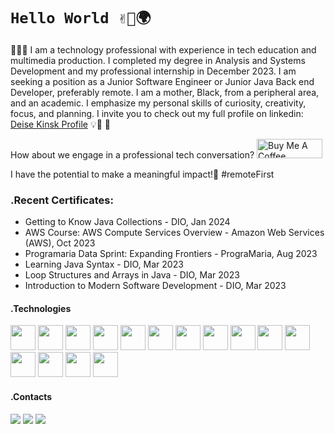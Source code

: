 
# `Hello World ✌🏿🌍`

👩🏾‍💻 I am a technology professional with experience in tech education and multimedia production. I completed my degree in Analysis and Systems Development and my professional internship in December 2023. I am seeking a position as a Junior Software Engineer or Junior Java Back end Developer, preferably remote. I am a mother, Black, from a peripheral area, and an academic. I emphasize my personal skills of curiosity, creativity, focus, and planning. I invite you to check out my full profile on linkedin: [Deise Kinsk Profile](https://www.linkedin.com/in/deise-kinsk-profile) 💡🧠 🚀

How about we engage in a professional tech conversation?  <a href="https://www.buymeacoffee.com/deisekinsk" target="_blank"><img src="https://cdn.buymeacoffee.com/buttons/default-orange.png" alt="Buy Me A Coffee" height="31" width="105"></a>

I have the potential to make a meaningful impact!🎯 #remoteFirst

### .Recent Certificates:
 - Getting to Know Java Collections - DIO, Jan 2024
 - AWS Course: AWS Compute Services Overview - Amazon Web Services (AWS), Oct 2023
 - Programaria Data Sprint: Expanding Frontiers - PrograMaria, Aug 2023
 - Learning Java Syntax - DIO, Mar 2023
 - Loop Structures and Arrays in Java - DIO, Mar 2023
 - Introduction to Modern Software Development - DIO, Mar 2023

#### .Technologies
<img loading="lazy" src="https://cdn.jsdelivr.net/gh/devicons/devicon/icons/java/java-original-wordmark.svg" width="40" height="40"/> <img loading="lazy" src="https://cdn.jsdelivr.net/gh/devicons/devicon/icons/spring/spring-original-wordmark.svg" width="40" height="40"/> <img loading="lazy" src="https://cdn.jsdelivr.net/gh/devicons/devicon/icons/python/python-original-wordmark.svg" width="40" height="40"/> <img loading="lazy" src="https://cdn.jsdelivr.net/gh/devicons/devicon/icons/jupyter/jupyter-original-wordmark.svg" width="40" height="40"/> <img loading="lazy" src="https://cdn.jsdelivr.net/gh/devicons/devicon/icons/javascript/javascript-original.svg" width="40" height="40"/> <img loading="lazy" src="https://cdn.jsdelivr.net/gh/devicons/devicon/icons/react/react-original-wordmark.svg" width="40" height="40"/> <img loading="lazy" src="https://cdn.jsdelivr.net/gh/devicons/devicon/icons/html5/html5-plain-wordmark.svg" width="40" height="40"/>  <img loading="lazy" src="https://cdn.jsdelivr.net/gh/devicons/devicon/icons/css3/css3-plain-wordmark.svg" width="40" height="40"/> <img loading="lazy" src="https://cdn.jsdelivr.net/gh/devicons/devicon/icons/bootstrap/bootstrap-original-wordmark.svg" width="40" height="40"/> <img loading="lazy" src="https://cdn.jsdelivr.net/gh/devicons/devicon/icons/figma/figma-original.svg" width="40" height="40"/>    <img loading="lazy" src="https://cdn.jsdelivr.net/gh/devicons/devicon/icons/mysql/mysql-original-wordmark.svg" width="40" height="40"/> <img loading="lazy" src="https://cdn.jsdelivr.net/gh/devicons/devicon/icons/postgresql/postgresql-original-wordmark.svg" width="40" height="40"/> <img loading="lazy" src="https://cdn.jsdelivr.net/gh/devicons/devicon/icons/sqlite/sqlite-original-wordmark.svg" width="40" height="40"/> <img loading="lazy" src="https://cdn.jsdelivr.net/gh/devicons/devicon/icons/jira/jira-original-wordmark.svg" width="40" height="40"/> <img loading="lazy" src="https://cdn.jsdelivr.net/gh/devicons/devicon/icons/amazonwebservices/amazonwebservices-original-wordmark.svg" width="40" height="40"/> 
          
                    
#### .Contacts
<div>
<a href="https://www.linkedin.com/in/deise-kinsk-profile" target="_blank"><img loading="lazy" src="https://img.shields.io/badge/-LinkedIn-%230077B5?style=for-the-badge&logo=linkedin&logoColor=white" target="_blank"></a>  
 <a href = "mailto:kinsk@msn.com"><img loading="lazy" src="https://img.shields.io/badge/Microsoft_Outlook-0078D4?style=for-the-badge&logo=microsoft-outlook&logoColor=white" target="_blank"></a>
 <a href="https://instagram.com/design_dascoisas/" target="_blank"><img loading="lazy" src="https://img.shields.io/badge/-Instagram-%23E4405F?style=for-the-badge&logo=instagram&logoColor=white" target="_blank"></a>
</div>


<!--
**deisekinsk/deisekinsk** is a ✨ _special_ ✨ repository because its `README.md` (this file) appears on your GitHub profile.

MELHORAR 
<div>
<a href="https://github.com/seu-usuário-aqui">
<img loading="lazy" height="180em" src="https://github-readme-stats.vercel.app/api/top-langs/?username=deisekinsk&layout=compact&langs_count=7&theme=dracula"/>
<img loading="lazy" height="180em" src="https://github-readme-stats.vercel.app/api?username=deisekinsk&show_icons=true&theme=dracula&include_all_commits=true&count_private=true"/>
</div>


Here are some ideas to get you started:

- 🔭 I’m currently working on ...
- 🌱 I’m currently learning ...
- 👯 I’m looking to collaborate on ...
- 🤔 I’m looking for help with ...
- 💬 Ask me about ...
- 📫 How to reach me: ...
- 😄 Pronouns: ...
- ⚡ Fun fact: ...
-->
